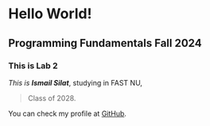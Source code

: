 # Hello World!

## Programming Fundamentals Fall 2024

### This is Lab 2

*This is **Ismail Silat***,
studying in FAST NU,
> Class of 2028.

You can check my profile at [GitHub](https://github.com/ismailsilat7).

